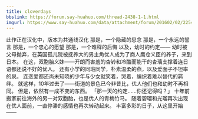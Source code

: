 ```yaml
---
title: cloverdays
bbslink: https://forum.say-huahuo.com/thread-2438-1-1.html
imgurl: https://www.say-huahuo.com/data/attachment/forum/201602/02/225434kqpq88e00vvqevuv.png
---
```


此作正在汉化中，版本为共通线汉化
那是，一个隐藏的思念
那是，一个永远的誓言
那是，一个忠心的愿望
那是，一个难释的后悔
以及，幼时的约定——
幼时被父母抛弃，在英国孤儿院被抚养大的男主角优人成为了商人鹰仓义臣的养子，来到日本。
在这，双胞胎义妹——开朗而害羞的杏铃和冷酷而能干的杏璃支撑着连日语都还说不好的优人。
还有小学的同班同学，朴素温柔的燕，以及爱面子不坦率的泉。
连恋爱都还尚未知晓的少年与少女就笑着，哭着，编织着难以替代的羁绊。
就这样，10年过去了——街道的景色已今非昔比，优人他们也和幼时不再相同。
但是，依然有一成不变的东西。
「那一天的约定……你还记得吗？」
十年前搬家前往海外的另一对双胞胎，也是优人的青梅竹马。
随着碧瑠和光瑠再次出现在优人面前，一直停滞的感情也再次转动起来。
丰富多彩的日子，从这里开始——<!--more-->
